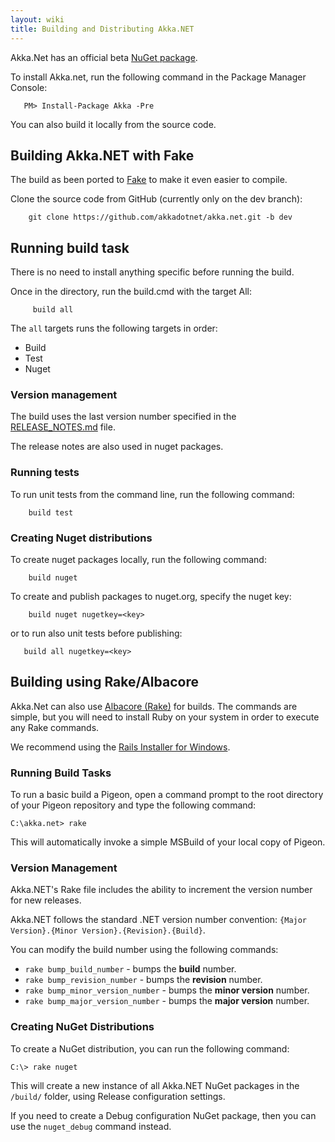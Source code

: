 ```yaml
---
layout: wiki
title: Building and Distributing Akka.NET
---
```

Akka.Net has an official beta [NuGet package](http://www.nuget.org/packages/Akka).

To install Akka.net, run the following command in the Package Manager Console:
````
   PM> Install-Package Akka -Pre
````

You can also build it locally from the source code.

## Building Akka.NET with Fake

The build as been ported to [Fake](http://fsharp.github.io/FAKE/) to make it even easier to compile.

Clone the source code from GitHub (currently only on the dev branch):

````
    git clone https://github.com/akkadotnet/akka.net.git -b dev
````

## Running build task

There is no need to install anything specific before running the build.

Once in the directory, run the build.cmd with the target All:

````
     build all
````

The ```all``` targets runs the following targets in order:
* Build
* Test
* Nuget

### Version management

The build uses the last version number specified in the [RELEASE_NOTES.md](https://github.com/akkadotnet/akka.net/blob/dev/RELEASE_NOTES.md) file.

The release notes are also used in nuget packages.

### Running tests

To run unit tests from the command line, run the following command:

````
    build test
````

### Creating Nuget distributions

To create nuget packages locally, run the following command:

````
    build nuget
````

To create and publish packages to nuget.org, specify the nuget key:
````
    build nuget nugetkey=<key>
````

or to run also unit tests before publishing:
````
   build all nugetkey=<key>
````

## Building using Rake/Albacore

Akka.Net can also use [Albacore (Rake)](http://albacorebuild.net/) for builds. The commands are simple, but you will need to install Ruby on your system in order to execute any Rake commands.

We recommend using the [Rails Installer for Windows](http://railsinstaller.org/).

### Running Build Tasks
To run a basic build a Pigeon, open a command prompt to the root directory of your Pigeon repository and type the following command:

````
C:\akka.net> rake
````

This will automatically invoke a simple MSBuild of your local copy of Pigeon.

### Version Management
Akka.NET's Rake file includes the ability to increment the version number for new releases.

Akka.NET follows the standard .NET version number convention: `{Major Version}.{Minor Version}.{Revision}.{Build}`.

You can modify the build number using the following commands:

* `rake bump_build_number` - bumps the **build** number.
* `rake bump_revision_number` - bumps the **revision** number.
* `rake bump_minor_version_number` - bumps the **minor version** number.
* `rake bump_major_version_number` - bumps the **major version** number.

### Creating NuGet Distributions
To create a NuGet distribution, you can run the following command:

````
C:\> rake nuget
````

This will create a new instance of all Akka.NET NuGet packages in the `/build/` folder, using Release configuration settings.

If you need to create a Debug configuration NuGet package, then you can use the `nuget_debug` command instead.